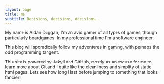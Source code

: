 ```yaml
---
layout: page
title: me
subtitle: Decisions, decisions, decisions..
---
```


My name is Aidan Duggan, I'm an avid gamer of all types of games, though particularly boardgames. In my professional time I'm a software engineer.

This blog will sporadically follow my adventures in gaming, with perhaps the odd programming tangent.

This site is powered by Jekyll and GitHub, mostly as an excuse for me to learn more about Git and I quite like the cleanliness and simplity of static html pages. Lets see how long I last before jumping to something that looks fancier!
